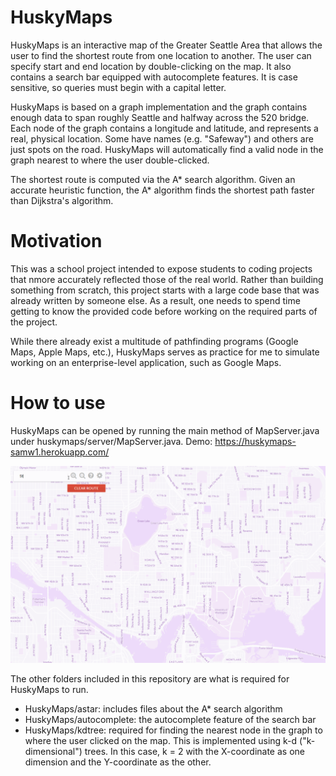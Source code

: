 # HuskyMaps
HuskyMaps is an interactive map of the Greater Seattle Area that allows the user
  to find the shortest route from one location to another. The user can specify
  start and end location by double-clicking on the map. It also contains a search
  bar equipped with autocomplete features. It is case sensitive, so queries must
  begin with a capital letter.
  
HuskyMaps is based on a graph implementation and the graph contains enough data to
  span roughly Seattle and halfway across the 520 bridge. Each node of the graph
  contains a longitude and latitude, and represents a real, physical location.
  Some have names (e.g. "Safeway") and others are just spots on the road. 
  HuskyMaps will automatically find a valid node in the graph nearest to where
  the user double-clicked.

The shortest route is computed via the A* search algorithm. Given an accurate heuristic
  function, the A* algorithm finds the shortest path faster than Dijkstra's
  algorithm. 

# Motivation
This was a school project intended to expose students to coding projects that nmore accurately reflected those of the real world. Rather than building something from scratch, this project starts with a large code base that was already written by someone else. As a result, one needs to spend time getting to know the provided code before working on the required parts of the project.

While there already exist a multitude of pathfinding programs (Google Maps, Apple Maps, etc.), HuskyMaps serves as practice for me to simulate working on an enterprise-level application, such as Google Maps. 

# How to use
HuskyMaps can be opened by running the main method of MapServer.java under huskymaps/server/MapServer.java. Demo: https://huskymaps-samw1.herokuapp.com/

![HuskyMaps Demo](demo/huskymaps_demo.gif)


The other folders included in this repository are what is required for HuskyMaps to run.
- HuskyMaps/astar: includes files about the A* search algorithm
- HuskyMaps/autocomplete: the autocomplete feature of the search bar
- HuskyMaps/kdtree: required for finding the nearest node in the graph to where the user clicked on the map. This is implemented using k-d ("k-dimensional") trees. In this case, k = 2 with the X-coordinate as one dimension and the Y-coordinate as the other.
